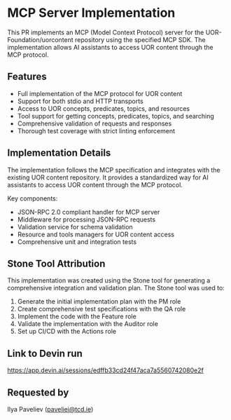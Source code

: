 # MCP Server Implementation

This PR implements an MCP (Model Context Protocol) server for the UOR-Foundation/uorcontent repository using the specified MCP SDK. The implementation allows AI assistants to access UOR content through the MCP protocol.

## Features

- Full implementation of the MCP protocol for UOR content
- Support for both stdio and HTTP transports
- Access to UOR concepts, predicates, topics, and resources
- Tool support for getting concepts, predicates, topics, and searching
- Comprehensive validation of requests and responses
- Thorough test coverage with strict linting enforcement

## Implementation Details

The implementation follows the MCP specification and integrates with the existing UOR content repository. It provides a standardized way for AI assistants to access UOR content through the MCP protocol.

Key components:
- JSON-RPC 2.0 compliant handler for MCP server
- Middleware for processing JSON-RPC requests
- Validation service for schema validation
- Resource and tools managers for UOR content access
- Comprehensive unit and integration tests

## Stone Tool Attribution

This implementation was created using the Stone tool for generating a comprehensive integration and validation plan. The Stone tool was used to:

1. Generate the initial implementation plan with the PM role
2. Create comprehensive test specifications with the QA role
3. Implement the code with the Feature role
4. Validate the implementation with the Auditor role
5. Set up CI/CD with the Actions role

## Link to Devin run

https://app.devin.ai/sessions/edffb33cd24f47aca7a5560742080e2f

## Requested by

Ilya Paveliev (paveliei@tcd.ie)
